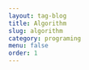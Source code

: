 ```yaml
---
layout: tag-blog
title: Algorithm
slug: algorithm
category: programing
menu: false
order: 1
---
```

